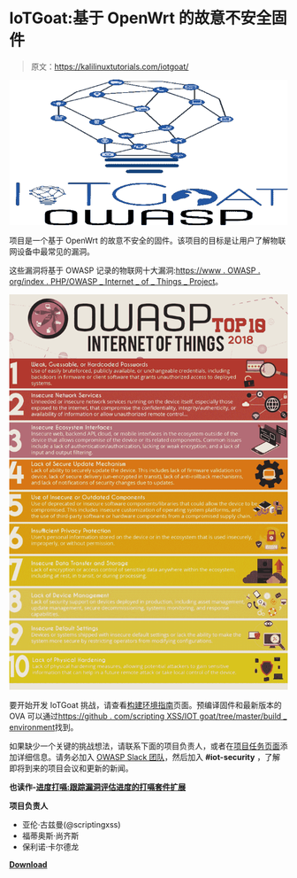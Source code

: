 # IoTGoat:基于 OpenWrt 的故意不安全固件

> 原文：<https://kalilinuxtutorials.com/iotgoat/>

[![IoTGoat : A Deliberately Insecure Firmware Based On OpenWrt](img/0d256fb4e6187bd7781269a57712c62b.png "IoTGoat : A Deliberately Insecure Firmware Based On OpenWrt")](https://1.bp.blogspot.com/-UMIrTNxLQb8/Xls8AlEmJsI/AAAAAAAAFNo/FtCHq9DRbbIJEEfdRAn1vuq_ZgCSQEcUgCLcBGAsYHQ/s1600/IoTGoat%25281%2529.png)

项目是一个基于 OpenWrt 的故意不安全的固件。该项目的目标是让用户了解物联网设备中最常见的漏洞。

这些漏洞将基于 OWASP 记录的物联网十大漏洞:[https://www . OWASP . org/index . PHP/OWASP _ Internet _ of _ Things _ Project](https://www.owasp.org/index.php/OWASP_Internet_of_Things_Project)。

![](img/36df96c0c50f74b2bed03cd7c3b85300.png)

要开始开发 IoTGoat 挑战，请查看[构建环境指南](https://github.com/scriptingxss/IoTGoat/blob/master/BuildEnvironment.md)页面。预编译固件和最新版本的 OVA 可以通过[https://github . com/scripting XSS/IOT goat/tree/master/build _ environment](https://github.com/scriptingxss/IoTGoat/tree/master/build_environment)找到。

如果缺少一个关键的挑战想法，请联系下面的项目负责人，或者在[项目任务页面](https://docs.google.com/spreadsheets/d/1KXX2K7ikkve6wmdfAVu-sZONgKEBuAkRij_paJUgX2w/edit?usp=sharing)添加详细信息。请务必加入 [OWASP Slack 团队](https://join.slack.com/t/owasp/shared_invite/enQtNjExMTc3MTg0MzU4LWQ2Nzg3NGJiZGQ2MjRmNzkzN2Q4YzU1MWYyZTdjYjA2ZTA5M2RkNzE2ZjdkNzI5ZThhOWY5MjljYWZmYmY4ZjM)，然后加入 **#iot-security** ，了解即将到来的项目会议和更新的新闻。

**也读作-[进度打嗝:跟踪漏洞评估进度的打嗝套件扩展](https://kalilinuxtutorials.com/progress-burp/)**

**项目负责人**

*   亚伦·古兹曼(@scriptingxss)
*   福蒂奥斯·尚齐斯
*   保利诺·卡尔德龙

[**Download**](https://github.com/scriptingxss/IoTGoat)